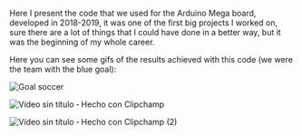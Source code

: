Here I present the code that we used for the Arduino Mega board, developed in 2018-2019, it was one of the first big projects I worked on, sure there are a lot of things that I could have done in a better way, but it was the beginning of my whole career.

Here you can see some gifs of the results achieved with this code (we were the team with the blue goal):

![Goal soccer](https://github.com/alejandro3141592/TMR-Soccer-Junior/assets/132953325/2d8c0385-22ec-40cd-8930-c57a26f3acd0)

![Vídeo sin título ‐ Hecho con Clipchamp](https://github.com/alejandro3141592/TMR-Soccer-Junior/assets/132953325/c94e51b9-da9a-4d66-ac9e-ffad1ee9ae06)

![Vídeo sin título ‐ Hecho con Clipchamp (2)](https://github.com/alejandro3141592/TMR-Soccer-Junior/assets/132953325/75e2abc2-3337-40c7-8dad-594ad616162c)
